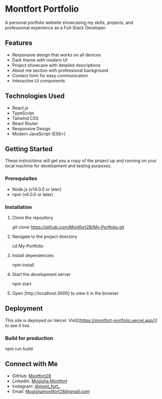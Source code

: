 # Montfort Portfolio

A personal portfolio website showcasing my skills, projects, and professional experience as a Full-Stack Developer.

## Features

- Responsive design that works on all devices
- Dark theme with modern UI
- Project showcase with detailed descriptions
- About me section with professional background
- Contact form for easy communication
- Interactive UI components

## Technologies Used

- React.js
- TypeScript
- Tailwind CSS
- React Router
- Responsive Design
- Modern JavaScript (ES6+)

## Getting Started

These instructions will get you a copy of the project up and running on your local machine for development and testing purposes.

### Prerequisites

- Node.js (v14.0.0 or later)
- npm (v6.0.0 or later)

### Installation

1. Clone the repository

   git clone https://github.com/Montfort28/My-Portfolio.git
   

2. Navigate to the project directory
  
   cd My-Portfolio
  

3. Install dependencies
   
   npm install
  

4. Start the development server
   
   npm start
   

5. Open [http://localhost:3000] to view it in the browser

## Deployment

This site is deployed on Vercel. Visit[(https://montfort-portfolio.vercel.app/)] to see it live.

### Build for production


npm run build


## Connect with Me

- GitHub: [Montfort28](https://github.com/Montfort28)
- LinkedIn: [Mugisha Montfort](https://www.linkedin.com/in/mugisha-montfort-5b9177346/)
- Instagram: [@mont_fort_](https://www.instagram.com/mont_fort_/)
- Email: [Mugishamontfort28@gmail.com](mailto:Mugishamontfort28@gmail.com)

